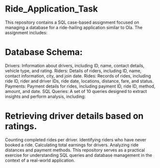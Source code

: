 # Ride_Application_Task
This repository contains a SQL case-based assignment focused on managing a database for a ride-hailing application similar to Ola. The assignment includes:

# Database Schema:
Drivers: Information about drivers, including ID, name, contact details, vehicle type, and rating.
Riders: Details of riders, including ID, name, contact information, city, and join date.
Rides: Records of rides, including ride ID, rider and driver IDs, ride date, locations, distance, fare, and status.
Payments: Payment details for rides, including payment ID, ride ID, method, amount, and date.
SQL Queries: A set of 10 queries designed to extract insights and perform analysis, including:

# Retrieving driver details based on ratings.
Counting completed rides per driver.
Identifying riders who have never booked a ride.
Calculating total earnings for drivers.
Analyzing ride distances and payment methods.
This repository serves as a practical exercise for understanding SQL queries and database management in the context of a real-world application.
